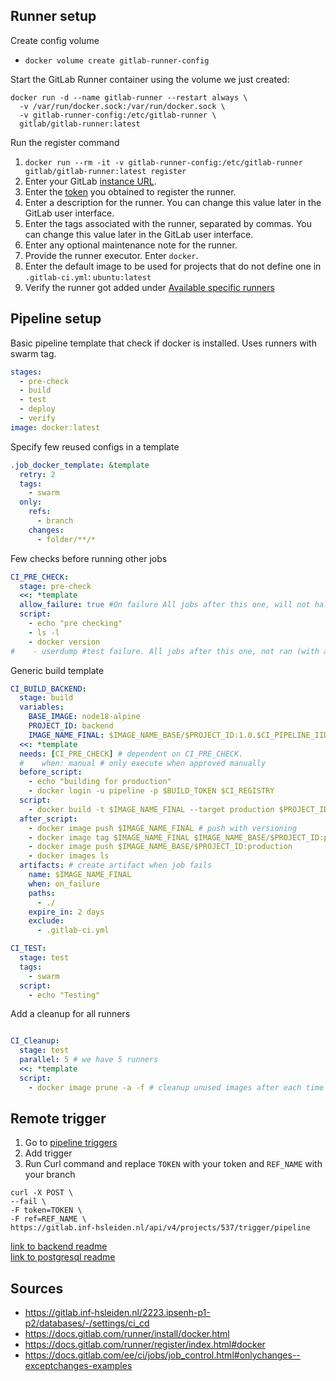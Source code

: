 ## Runner setup

[//]: # (todo compose file)
Create config volume 
- `docker volume create gitlab-runner-config`

Start the GitLab Runner container using the volume we just created:
```shell
docker run -d --name gitlab-runner --restart always \
  -v /var/run/docker.sock:/var/run/docker.sock \
  -v gitlab-runner-config:/etc/gitlab-runner \
  gitlab/gitlab-runner:latest
  ```
Run the register command
1. `docker run --rm -it -v gitlab-runner-config:/etc/gitlab-runner gitlab/gitlab-runner:latest register`
2. Enter your GitLab [instance URL](https://gitlab.inf-hsleiden.nl/2223.ipsenh-p1-p2/databases/-/settings/ci_cd).
3. Enter the [token](https://gitlab.inf-hsleiden.nl/2223.ipsenh-p1-p2/databases/-/settings/ci_cd) you obtained to register the runner.
4. Enter a description for the runner. You can change this value later in the GitLab user interface.
5. Enter the tags associated with the runner, separated by commas. You can change this value later in the GitLab user interface.
6. Enter any optional maintenance note for the runner.
7. Provide the runner executor. Enter `docker`.
8. Enter the default image to be used for projects that do not define one in `.gitlab-ci.yml`: `ubuntu:latest`
9. Verify the runner got added under [Available specific runners](https://gitlab.inf-hsleiden.nl/2223.ipsenh-p1-p2/databases/-/settings/ci_cd)

## Pipeline setup

Basic pipeline template that check if docker is installed. Uses runners with swarm tag.

```yaml
stages:
  - pre-check
  - build
  - test
  - deploy
  - verify
image: docker:latest
```

Specify few reused configs in a template

```yaml
.job_docker_template: &template
  retry: 2
  tags:
    - swarm
  only:
    refs:
      - branch
    changes:
      - folder/**/*
```

Few checks before running other jobs

```yaml
CI_PRE_CHECK:
  stage: pre-check
  <<: *template
  allow_failure: true #On failure All jobs after this one, will not halt.
  script:
    - echo "pre checking"
    - ls -l
    - docker version
#    - userdump #test failure. All jobs after this one, not ran (with allow_failure false).
```
Generic build template
```yaml
CI_BUILD_BACKEND:
  stage: build
  variables:
    BASE_IMAGE: node18-alpine
    PROJECT_ID: backend
    IMAGE_NAME_FINAL: $IMAGE_NAME_BASE/$PROJECT_ID:1.0.$CI_PIPELINE_IID-$BASE_IMAGE
  <<: *template
  needs: [CI_PRE_CHECK] # dependent on CI_PRE_CHECK.
  #    when: manual # only execute when approved manually
  before_script:
    - echo "building for production"
    - docker login -u pipeline -p $BUILD_TOKEN $CI_REGISTRY
  script:
    - docker build -t $IMAGE_NAME_FINAL --target production $PROJECT_ID/.
  after_script:
    - docker image push $IMAGE_NAME_FINAL # push with versioning
    - docker image tag $IMAGE_NAME_FINAL $IMAGE_NAME_BASE/$PROJECT_ID:production # retag same image and push with production tag
    - docker image push $IMAGE_NAME_BASE/$PROJECT_ID:production
    - docker images ls
  artifacts: # create artifact when job fails
    name: $IMAGE_NAME_FINAL
    when: on_failure
    paths:
      - ./
    expire_in: 2 days
    exclude:
      - .gitlab-ci.yml

CI_TEST:
  stage: test
  tags:
    - swarm
  script:
    - echo "Testing"
```

Add a cleanup for all runners

```yaml

CI_Cleanup:
  stage: test
  parallel: 5 # we have 5 runners
  <<: *template
  script:
    - docker image prune -a -f # cleanup unused images after each time to reduce disk space waste
```

## Remote trigger

1. Go to [pipeline triggers](https://gitlab.inf-hsleiden.nl/2223.ipsenh-p1-p2/databases/-/settings/ci_cd#js-pipeline-triggers)
2. Add trigger
3. Run Curl command and replace `TOKEN` with your token and `REF_NAME` with your branch
```
curl -X POST \
--fail \
-F token=TOKEN \
-F ref=REF_NAME \
https://gitlab.inf-hsleiden.nl/api/v4/projects/537/trigger/pipeline
```

[link to backend readme](backend/README.md) \
[link to postgresql readme](postgresql/README.md)
## Sources

- https://gitlab.inf-hsleiden.nl/2223.ipsenh-p1-p2/databases/-/settings/ci_cd
- https://docs.gitlab.com/runner/install/docker.html
- https://docs.gitlab.com/runner/register/index.html#docker
- https://docs.gitlab.com/ee/ci/jobs/job_control.html#onlychanges--exceptchanges-examples